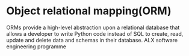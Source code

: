 # Object relational mapping(ORM)
ORMs provide a high-level abstraction upon a relational database that allows a developer to write Python code instead of SQL to create, read, update and delete data and schemas in their database.
ALX software engineering programme
